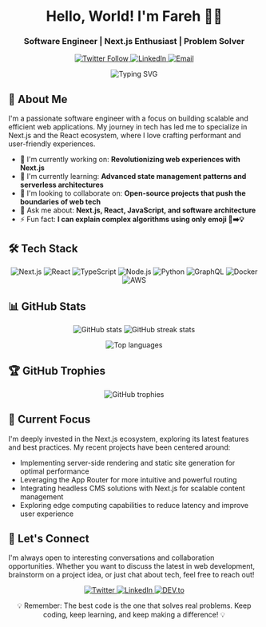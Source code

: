 <h1 align="center">Hello, World! I'm Fareh 👨‍💻</h1>

<h3 align="center">Software Engineer | Next.js Enthusiast | Problem Solver</h3>

<p align="center">
  <a href="https://twitter.com/farehiqbal" target="_blank">
    <img src="https://img.shields.io/twitter/follow/farehiqbal?style=for-the-badge&logo=twitter&labelColor=1DA1F2&logoColor=white&color=2C3E50" alt="Twitter Follow">
  </a>
  <a href="https://www.linkedin.com/in/fareh-iqbal-781906232/" target="_blank">
    <img src="https://img.shields.io/badge/-Connect-0077B5?style=for-the-badge&logo=Linkedin&logoColor=white&color=2C3E50" alt="LinkedIn">
  </a>
  <a href="mailto:fareh.iqbal55@gmail.com" target="_blank">
    <img src="https://img.shields.io/badge/-Email-D14836?style=for-the-badge&logo=Gmail&logoColor=white&color=2C3E50" alt="Email">
  </a>
</p>

<p align="center">
  <img src="https://readme-typing-svg.herokuapp.com?font=Fira+Code&pause=1000&color=2C3E50&center=true&vCenter=true&width=435&lines=Building+the+future%2C+one+commit+at+a+time;Turning+coffee+into+code+since+2020;Debugging+the+world's+problems" alt="Typing SVG" />
</p>

## 🚀 About Me

I'm a passionate software engineer with a focus on building scalable and efficient web applications. My journey in tech has led me to specialize in Next.js and the React ecosystem, where I love crafting performant and user-friendly experiences.

- 🔭 I'm currently working on: **Revolutionizing web experiences with Next.js**
- 🌱 I'm currently learning: **Advanced state management patterns and serverless architectures**
- 👯 I'm looking to collaborate on: **Open-source projects that push the boundaries of web tech**
- 💬 Ask me about: **Next.js, React, JavaScript, and software architecture**
- ⚡ Fun fact: **I can explain complex algorithms using only emoji 🧠➡️💡**

## 🛠️ Tech Stack

<p align="center">
  <img src="https://img.shields.io/badge/-Next.js-000000?style=for-the-badge&logo=next.js&logoColor=white" alt="Next.js">
  <img src="https://img.shields.io/badge/-React-61DAFB?style=for-the-badge&logo=react&logoColor=black" alt="React">
  <img src="https://img.shields.io/badge/-TypeScript-3178C6?style=for-the-badge&logo=typescript&logoColor=white" alt="TypeScript">
  <img src="https://img.shields.io/badge/-Node.js-339933?style=for-the-badge&logo=node.js&logoColor=white" alt="Node.js">
  <img src="https://img.shields.io/badge/-Python-3776AB?style=for-the-badge&logo=python&logoColor=white" alt="Python">
  <img src="https://img.shields.io/badge/-GraphQL-E10098?style=for-the-badge&logo=graphql&logoColor=white" alt="GraphQL">
  <img src="https://img.shields.io/badge/-Docker-2496ED?style=for-the-badge&logo=docker&logoColor=white" alt="Docker">
  <img src="https://img.shields.io/badge/-AWS-232F3E?style=for-the-badge&logo=amazon-aws&logoColor=white" alt="AWS">
</p>

## 📊 GitHub Stats

<p align="center">
  <img src="https://github-readme-stats.vercel.app/api?username=farehiqbal&show_icons=true&theme=react" alt="GitHub stats">
  <img src="https://github-readme-streak-stats.herokuapp.com/?user=farehiqbal&theme=react" alt="GitHub streak stats">
</p>

<p align="center">
  <img src="https://github-readme-stats.vercel.app/api/top-langs/?username=farehiqbal&layout=compact&theme=react&hide=html,css" alt="Top languages">
</p>

## 🏆 GitHub Trophies

<p align="center">
  <img src="https://github-profile-trophy.vercel.app/?username=farehiqbal&theme=nord&column=7" alt="GitHub trophies">
</p>

## 🎯 Current Focus

I'm deeply invested in the Next.js ecosystem, exploring its latest features and best practices. My recent projects have been centered around:

- Implementing server-side rendering and static site generation for optimal performance
- Leveraging the App Router for more intuitive and powerful routing
- Integrating headless CMS solutions with Next.js for scalable content management
- Exploring edge computing capabilities to reduce latency and improve user experience


## 🤝 Let's Connect

I'm always open to interesting conversations and collaboration opportunities. Whether you want to discuss the latest in web development, brainstorm on a project idea, or just chat about tech, feel free to reach out!

<p align="center">
  <a href="https://twitter.com/farehiqbal" target="_blank">
    <img src="https://img.shields.io/badge/-@farehiqbal-1DA1F2?style=for-the-badge&logo=twitter&logoColor=white" alt="Twitter">
  </a>
  <a href="https://www.linkedin.com/in/fareh-iqbal-781906232/" target="_blank">
    <img src="https://img.shields.io/badge/-Fareh%20Iqbal-0077B5?style=for-the-badge&logo=linkedin&logoColor=white" alt="LinkedIn">
  </a>
  <a href="https://dev.to/farehiqbal" target="_blank">
    <img src="https://img.shields.io/badge/-DEV.to-0A0A0A?style=for-the-badge&logo=dev.to&logoColor=white" alt="DEV.to">
  </a>
</p>

<p align="center">💡 Remember: The best code is the one that solves real problems. Keep coding, keep learning, and keep making a difference! 💡</p>

